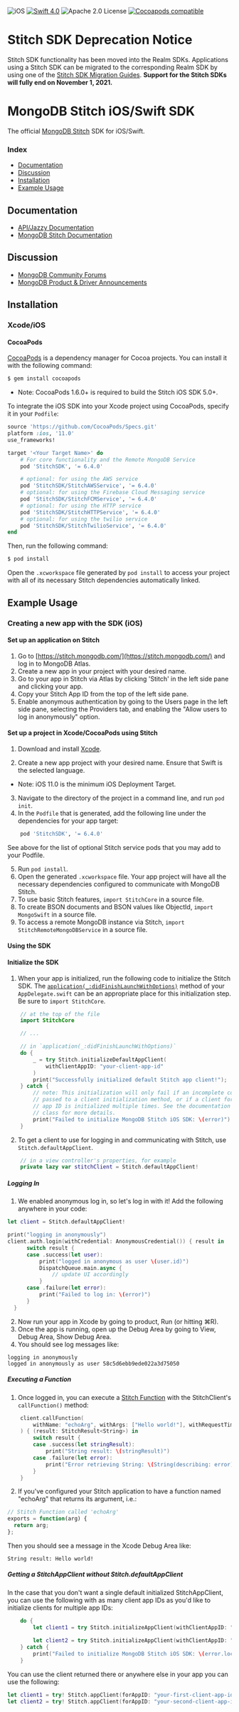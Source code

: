 ![iOS](https://img.shields.io/badge/platform-iOS-blue.svg) [![Swift 4.0](https://img.shields.io/badge/swift-4.1-orange.svg)](https://developer.apple.com/swift/) ![Apache 2.0 License](https://img.shields.io/badge/license-Apache%202-lightgrey.svg) [![Cocoapods compatible](https://img.shields.io/badge/pod-v6.4.0-ff69b4.svg)](#CocoaPods)

# Stitch SDK Deprecation Notice

Stitch SDK functionality has been moved into the Realm SDKs. Applications using a Stitch SDK can be migrated to the corresponding Realm SDK by using one of the [Stitch SDK Migration Guides](https://docs.mongodb.com/realm/migrate). **Support for the Stitch SDKs will fully end on November 1, 2021.**

# MongoDB Stitch iOS/Swift SDK 

The official [MongoDB Stitch](https://stitch.mongodb.com/) SDK for iOS/Swift.

### Index
- [Documentation](#documentation)
- [Discussion](#discussion)
- [Installation](#installation)
- [Example Usage](#example-usage)

## Documentation
* [API/Jazzy Documentation](https://docs.mongodb.com/stitch-sdks/swift/6.4.0/index.html)
* [MongoDB Stitch Documentation](https://docs.mongodb.com/stitch/)

## Discussion
* [MongoDB Community Forums](https://community.mongodb.com/tags/c/cloud/10/stitch)
* [MongoDB Product & Driver Announcements](https://community.mongodb.com/tags/c/community/release-notes/35/stitch)

## Installation

### Xcode/iOS

#### CocoaPods

[CocoaPods](http://cocoapods.org) is a dependency manager for Cocoa projects. You can install it with the following command:

```bash
$ gem install cocoapods
```

- Note: CocoaPods 1.6.0+ is required to build the Stitch iOS SDK 5.0+.

To integrate the iOS SDK into your Xcode project using CocoaPods, specify it in your `Podfile`:

```ruby
source 'https://github.com/CocoaPods/Specs.git'
platform :ios, '11.0'
use_frameworks!

target '<Your Target Name>' do
    # For core functionality and the Remote MongoDB Service
    pod 'StitchSDK', '= 6.4.0'

    # optional: for using the AWS service
    pod 'StitchSDK/StitchAWSService', '= 6.4.0'
    # optional: for using the Firebase Cloud Messaging service
    pod 'StitchSDK/StitchFCMService', '= 6.4.0'
    # optional: for using the HTTP service
    pod 'StitchSDK/StitchHTTPService', '= 6.4.0'
    # optional: for using the twilio service
    pod 'StitchSDK/StitchTwilioService', '= 6.4.0'
end
```

Then, run the following command:

```bash
$ pod install
```

Open the `.xcworkspace` file generated by `pod install` to access your project with all of its necessary Stitch dependencies automatically linked.

## Example Usage

### Creating a new app with the SDK (iOS)

#### Set up an application on Stitch
1. Go to [https://stitch.mongodb.com/](https://stitch.mongodb.com/) and log in to MongoDB Atlas.
2. Create a new app in your project with your desired name.
3. Go to your app in Stitch via Atlas by clicking 'Stitch' in the left side pane and clicking your app.
3. Copy your Stitch App ID from the top of the left side pane.
4. Enable anonymous authentication by going to the Users page in the left side pane, selecting the Providers tab, and enabling the "Allow users to log in anonymously" option.

#### Set up a project in Xcode/CocoaPods using Stitch

1. Download and install [Xcode](https://developer.apple.com/xcode/). 

2. Create a new app project with your desired name. Ensure that Swift is the selected language.

- Note: iOS 11.0 is the minimum iOS Deployment Target.

3. Navigate to the directory of the project in a command line, and run `pod init`.
4. In the `Podfile` that is generated, add the following line under the dependencies for your app target:

```ruby
    pod 'StitchSDK', '= 6.4.0'
```

See above for the list of optional Stitch service pods that you may add to your Podfile.

5. Run `pod install`.
6. Open the generated `.xcworkspace` file. Your app project will have all the necessary dependencies configured to communicate with MongoDB Stitch.
7. To use basic Stitch features, `import StitchCore` in a source file.
8. To create BSON documents and BSON values like ObjectId, `import MongoSwift` in a source file.
9. To access a remote MongoDB instance via Stitch, `import StitchRemoteMongoDBService` in a source file.

#### Using the SDK

#### Initialize the SDK
1. When your app is initialized, run the following code to initialize the Stitch SDK. The [`application(_:didFinishLaunchWithOptions)`](https://developer.apple.com/documentation/uikit/uiapplicationdelegate/1622921-application) method of your `AppDelegate.swift` can be an appropriate place for this initialization step. Be sure to `import StitchCore`.

```swift
    // at the top of the file
    import StitchCore

    // ...

    // in `application(_:didFinishLaunchWithOptions)`
    do {
        _ = try Stitch.initializeDefaultAppClient(
            withClientAppID: "your-client-app-id"
        )
        print("Successfully initialized default Stitch app client!");
    } catch {
        // note: This initialization will only fail if an incomplete configuration is 
        // passed to a client initialization method, or if a client for a particular 
        // app ID is initialized multiple times. See the documentation of the "Stitch" 
        // class for more details.
        print("Failed to initialize MongoDB Stitch iOS SDK: \(error)")
    }
```

2. To get a client to use for logging in and communicating with Stitch, use `Stitch.defaultAppClient`.

```swift
    // in a view controller's properties, for example
    private lazy var stitchClient = Stitch.defaultAppClient!
```

##### Logging In
1. We enabled anonymous log in, so let's log in with it! Add the following anywhere in your code:

```swift
let client = Stitch.defaultAppClient!

print("logging in anonymously")
client.auth.login(withCredential: AnonymousCredential()) { result in
      switch result {
      case .success(let user):
          print("logged in anonymous as user \(user.id)")
          DispatchQueue.main.async {
              // update UI accordingly
          }
      case .failure(let error):
          print("Failed to log in: \(error)")
      }
  }
```

2. Now run your app in Xcode by going to product, Run (or hitting ⌘R).
3. Once the app is running, open up the Debug Area by going to View, Debug Area, Show Debug Area.
4. You should see log messages like:

```
logging in anonymously                                                    	
logged in anonymously as user 58c5d6ebb9ede022a3d75050
```

##### Executing a Function

1. Once logged in, you can execute a [Stitch Function](http://docs.mongodb.com/stitch/functions) with the StitchClient's `callFunction()` method:

```swift
    client.callFunction(
        withName: "echoArg", withArgs: ["Hello world!"], withRequestTimeout: 5.0
    ) { (result: StitchResult<String>) in
        switch result {
        case .success(let stringResult):
            print("String result: \(stringResult)")
        case .failure(let error):
            print("Error retrieving String: \(String(describing: error))")
        }
    }
```

2. If you've configured your Stitch application to have a function named "echoArg" that returns its argument, i.e.:

```javascript
// Stitch Function called 'echoArg'
exports = function(arg) {
  return arg;
};
```

Then you should see a message in the Xcode Debug Area like:

```
String result: Hello world!
```

##### Getting a StitchAppClient without Stitch.defaultAppClient

In the case that you don't want a single default initialized StitchAppClient, you can use the following with as many client app IDs as you'd like to initialize clients for multiple app IDs:

```swift
    do {        
        let client1 = try Stitch.initializeAppClient(withClientAppID: "your-first-client-app-id")
        
        let client2 = try Stitch.initializeAppClient(withClientAppID: "your-second-client-app-id")
    } catch {
        print("Failed to initialize MongoDB Stitch iOS SDK: \(error.localizedDescription)")
    }
```

You can use the client returned there or anywhere else in your app you can use the following:


```swift
let client1 = try! Stitch.appClient(forAppID: "your-first-client-app-id")
let client2 = try! Stitch.appClient(forAppID: "your-second-client-app-id")
```
